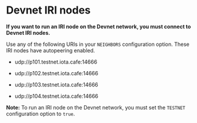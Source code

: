 # Devnet IRI nodes

**If you want to run an IRI node on the Devnet network, you must connect to Devnet IRI nodes.**

Use any of the following URIs in your `NEIGHBORS` configuration option. These IRI nodes have autopeering enabled.

* udp://p101.testnet.iota.cafe:14666

* udp://p102.testnet.iota.cafe:14666

* udp://p103.testnet.iota.cafe:14666

* udp://p104.testnet.iota.cafe:14666

**Note:** To run an IRI node on the Devnet network, you must set the `TESTNET` configuration option to `true`.


